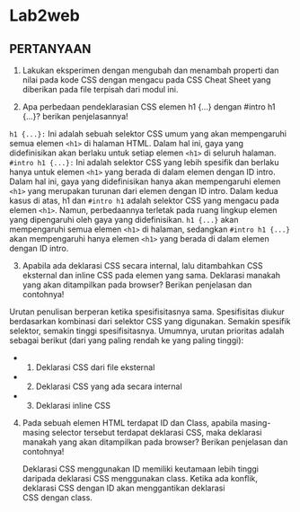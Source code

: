 # Lab2web

## PERTANYAAN
1. Lakukan eksperimen dengan mengubah dan menambah properti dan nilai pada kode CSS dengan mengacu pada CSS Cheat Sheet yang diberikan pada file terpisah dari modul ini.

2. Apa perbedaan pendeklarasian CSS elemen h1 {...} dengan #intro h1 {...}? berikan penjelasannya!

`h1 {...}:`
Ini adalah sebuah selektor CSS umum yang akan mempengaruhi semua elemen `<h1>` di halaman HTML. Dalam hal ini, gaya yang didefinisikan akan berlaku untuk setiap elemen `<h1>` di seluruh halaman.
`#intro h1 {...}:` Ini adalah selektor CSS yang lebih spesifik dan berlaku hanya untuk elemen `<h1>` yang berada di dalam elemen dengan ID intro. Dalam hal ini, gaya yang didefinisikan hanya akan mempengaruhi elemen `<h1>` yang merupakan turunan dari elemen dengan ID intro.
Dalam kedua kasus di atas, h1 dan `#intro h1` adalah selektor CSS yang mengacu pada elemen `<h1>`. Namun, perbedaannya terletak pada ruang lingkup elemen yang dipengaruhi oleh gaya yang didefinisikan. `h1 {...}` akan mempengaruhi semua elemen `<h1>` di halaman, sedangkan `#intro h1 {...}` akan mempengaruhi hanya elemen `<h1>` yang berada di dalam elemen dengan ID intro.

3. Apabila ada deklarasi CSS secara internal, lalu ditambahkan CSS eksternal dan inline CSS pada elemen yang sama. Deklarasi manakah yang akan ditampilkan pada browser? Berikan penjelasan dan contohnya!

Urutan penulisan berperan ketika spesifisitasnya sama. Spesifisitas diukur berdasarkan kombinasi dari selektor CSS yang digunakan. Semakin spesifik selektor, semakin tinggi spesifisitasnya. Umumnya, urutan prioritas adalah sebagai berikut (dari yang paling rendah ke yang paling tinggi):
- 1) Deklarasi CSS dari file eksternal
- 2) Deklarasi CSS yang ada secara internal
- 3) Deklarasi inline CSS

4. Pada sebuah elemen HTML terdapat ID dan Class, apabila masing-masing selector tersebut terdapat deklarasi CSS, maka deklarasi manakah yang akan ditampilkan pada browser? Berikan penjelasan dan contohnya! <p id="paragraf-1" class="text-paragraf">
Deklarasi CSS menggunakan ID memiliki keutamaan lebih tinggi daripada deklarasi CSS menggunakan class.
Ketika ada konflik, deklarasi CSS dengan ID akan menggantikan deklarasi CSS dengan class.
